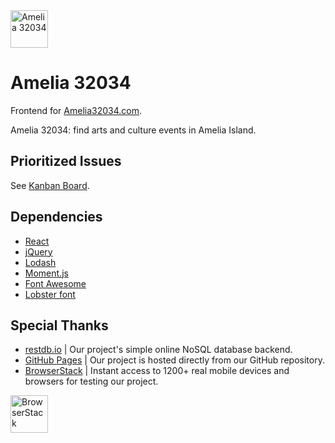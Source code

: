 <img src="https://avatars0.githubusercontent.com/u/42271922?s=200&v=4" alt="Amelia 32034" height="60">

# Amelia 32034 

Frontend for [Amelia32034.com](https://Amelia32034.com).

Amelia 32034: find arts and culture events in Amelia Island.

## Prioritized Issues

See [Kanban Board](https://github.com/Amelia32034/amelia32034/projects/1).

## Dependencies

- [React](https://reactjs.org/)
- [jQuery](https://jquery.com/)
- [Lodash](https://lodash.com/)
- [Moment.js](https://momentjs.com/)
- [Font Awesome](https://fontawesome.com/)
- [Lobster font](https://fonts.google.com/specimen/Lobster)

## Special Thanks

- [restdb.io](https://restdb.io/) | Our project's simple online NoSQL database backend.
- [GitHub Pages](https://pages.github.com/) | Our project is hosted directly from our GitHub repository.
- [BrowserStack](https://www.browserstack.com/open-source) | Instant access to 1200+ real mobile devices and browsers for testing our project.

<img src="https://p14.zdusercontent.com/attachment/1015988/kI2kVZ1Mxa7ZkmdYXHPwAmzJO?token=eyJhbGciOiJkaXIiLCJlbmMiOiJBMTI4Q0JDLUhTMjU2In0..WBfn7nN1SMRTQfV5rr_WQA.xlYCBUFb-DLzSI_TFiCNvS9EmOAaI6XyKFiRr3xM2QHlZH9M5QRef0_b423aF-PcvNvK9mcWtdlAgmozw1nCE1Q6NstodgVB-hZqCutECnWWq2zMespPCl4XFkuulIPyHUQ-87QRhGBWEmcPV5jo9JpKLlm8FdkEu2Tf_ONLXMb34LSu5YFymAghqBcJ_SclGeHxmPaMyCdaUfN_hPYUx1nrPb7qEZ-W2IBT8LMiLTbZHnoZSq2aaifU1uK1l1mNu1XN7r0tehDmmc_gFHJ5qol4Y5xWz2ttk1E3V5_0A0Y.J7uRAXVpyYukdLFyHqXYcg" alt="BrowserStack" height="60">
